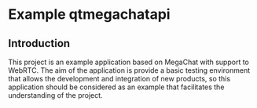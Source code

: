 # Example qtmegachatapi #

## Introduction ##

This project is an example application based on MegaChat with support to WebRTC. The aim of the application is provide a basic testing environment that allows the development and integration of new products, so this application should be considered as an example that facilitates the understanding of the project.




